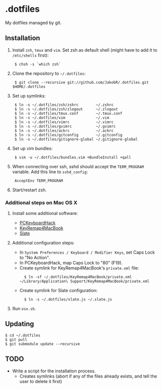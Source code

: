 .dotfiles
=========

My dotfiles managed by git.


Installation
------------

1. Install `zsh`, `tmux` and `vim`. Set zsh as default shell (might have to add it to `/etc/shells` first):

        $ chsh -s `which zsh`

2. Clone the repository to `~/.dotfiles`:

        $ git clone --recursive git://github.com/JakobR/.dotfiles.git $HOME/.dotfiles

3. Set up symlinks:

        $ ln -s ~/.dotfiles/zsh/zshrc        ~/.zshrc
        $ ln -s ~/.dotfiles/zsh/zlogout      ~/.zlogout
        $ ln -s ~/.dotfiles/tmux.conf        ~/.tmux.conf
        $ ln -s ~/.dotfiles/vim              ~/.vim
        $ ln -s ~/.dotfiles/vimrc            ~/.vimrc
        $ ln -s ~/.dotfiles/gvimrc           ~/.gvimrc
        $ ln -s ~/.dotfiles/ackrc            ~/.ackrc
        $ ln -s ~/.dotfiles/gitconfig        ~/.gitconfig
        $ ln -s ~/.dotfiles/gitignore-global ~/.gitignore-global

4. Set up vim bundles:

        $ vim -u ~/.dotfiles/bundles.vim +BundleInstall +qall

5. When connecting over ssh, sshd should accept the `TERM_PROGRAM` variable. Add this line to `sshd_config`:

        AcceptEnv TERM_PROGRAM

6. Start/restart zsh.


### Additional steps on Mac OS X

1. Install some additional software:
    * [PCKeyboardHack](http://pqrs.org/macosx/keyremap4macbook/pckeyboardhack.html.en)
    * [KeyRemap4MacBook](http://pqrs.org/macosx/keyremap4macbook/index.html.en)
    * [Slate](https://github.com/jigish/slate)

2. Additional configuration steps:
    * In `System Preferences / Keyboard / Modifier Keys`, set Caps Lock to "No Action".
    * In PCKeyboardHack, map Caps Lock to "80" (F19).
    * Create symlink for KeyRemap4MacBook's `private.xml` file:
        ```
          $ ln -sf ~/.dotfiles/KeyRemap4MacBook/private.xml ~/Library/Application\ Support/KeyRemap4MacBook/private.xml
        ```
    * Create symlink for Slate configuration:
        ```
          $ ln -s ~/.dotfiles/slate.js ~/.slate.js
        ```

3. Run `osx.sh`.


Updating
--------

    $ cd ~/.dotfiles
    $ git pull
    $ git submodule update --recursive


TODO
----

* Write a script for the installation process.
  * Creates symlinks (abort if any of the files already exists, and tell the user to delete it first)
